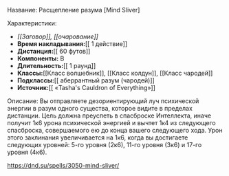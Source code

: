 Название: Расщепление разума \[Mind Sliver] 

Характеристики:
- *[[Заговор]], [[очарование]]*
- **Время накладывания:**[[ 1 действие]]
- **Дистанция:**[[ 60 футов]]
- **Компоненты:** В
- **Длительность:**[[ 1 раунд]]
- **Классы:**[[Класс  волшебник]], [[Класс колдун]], [[Класс чародей]]
- **Подклассы:**[[ аберрантный разум (чародей)]]
- **Источник:**[[ «Tasha's Cauldron of Everything»]]

Описание:
Вы отправляете дезориентирующий луч психической энергии в разум одного существа, которое видите в пределах дистанции. Цель должна преуспеть в спасброске Интеллекта, иначе получит 1к6 урона психической энергией и вычтет 1к4 из следующего спасброска, совершаемого ею до конца вашего следующего хода.
Урон этого заклинания увеличивается на 1к6, когда вы достигаете следующих уровней: 5-го уровня (2к6), 11-го уровня (3к6) и 17-го уровня (4к6).

https://dnd.su/spells/3050-mind-sliver/